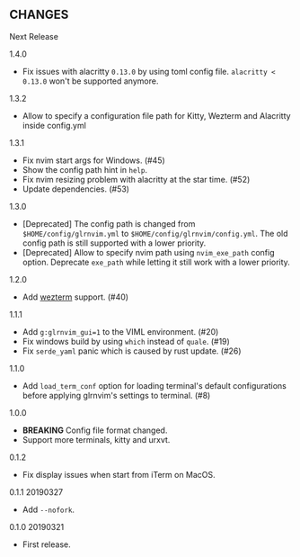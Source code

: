 CHANGES
--------

Next Release

1.4.0

- Fix issues with alacritty `0.13.0` by using toml config file. `alacritty < 0.13.0` won't be supported anymore.


1.3.2

- Allow to specify a configuration file path for Kitty, Wezterm and Alacritty inside
  config.yml

1.3.1

- Fix nvim start args for Windows. (#45)
- Show the config path hint in `help`.
- Fix nvim resizing problem with alacritty at the star time. (#52)
- Update dependencies. (#53)

1.3.0

- [Deprecated] The config path is changed from `$HOME/config/glrnvim.yml` to `$HOME/config/glrnvim/config.yml`. The old config path is still supported with a lower priority.
- [Deprecated] Allow to specify nvim path using `nvim_exe_path` config option. Deprecate `exe_path` while letting it still work with a lower priority.

1.2.0

- Add [wezterm](https://wezfurlong.org/wezterm/) support. (#40)

1.1.1

- Add `g:glrnvim_gui=1` to the VIML environment. (#20)
- Fix windows build by using `which` instead of `quale`. (#19)
- Fix `serde_yaml` panic which is caused by rust update. (#26)

1.1.0

- Add `load_term_conf` option for loading terminal's default configurations before applying glrnvim's settings to terminal. (#8)

1.0.0

- **BREAKING** Config file format changed.
- Support more terminals, kitty and urxvt.

0.1.2

- Fix display issues when start from iTerm on MacOS.

0.1.1 20190327

- Add `--nofork`.


0.1.0 20190321

- First release.
